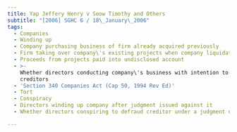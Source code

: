 ```yaml
---
title: Yap Jeffery Henry v Seow Timothy and Others
subtitle: "[2006] SGHC 6 / 18\_January\_2006"
tags:
  - Companies
  - Winding up
  - Company purchasing business of firm already acquired previously
  - Firm taking over company\'s existing projects when company liquidated
  - Proceeds from projects paid into undisclosed account
  - >-
    Whether directors conducting company\'s business with intention to defraud
    creditors
  - 'Section 340 Companies Act (Cap 50, 1994 Rev Ed)'
  - Tort
  - Conspiracy
  - Directors winding up company after judgment issued against it
  - Whether directors conspiring to defraud creditor under a judgment debt

---
```


